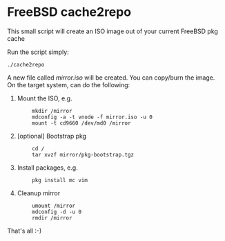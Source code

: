 # FreeBSD cache2repo

This small script will create an ISO image out of your current FreeBSD pkg cache

Run the script simply:

```
./cache2repo
```

A new file called *mirror.iso* will be created. You can copy/burn the image.
On the target system, can do the following:

  1) Mount the ISO, e.g.
```
        mkdir /mirror
        mdconfig -a -t vnode -f mirror.iso -u 0
        mount -t cd9660 /dev/md0 /mirror
```

  2) [optional] Bootstrap pkg
```
        cd /
        tar xvzf mirror/pkg-bootstrap.tgz
```

  3) Install packages, e.g.
```
        pkg install mc vim
```

  4) Cleanup mirror
```
        umount /mirror
        mdconfig -d -u 0
        rmdir /mirror
```

That's all :-)
